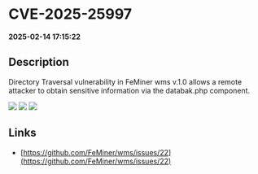 # CVE-2025-25997

**2025-02-14 17:15:22**

## Description
Directory Traversal vulnerability in FeMiner wms v.1.0 allows a remote attacker to obtain sensitive information via the databak.php component.

![](https://img.shields.io/static/v1?label=Score&message=7.3&color=red)
![](https://img.shields.io/static/v1?label=Severity&message=HIGH&color=red)
![](https://img.shields.io/static/v1?label=CWE&message=Traversal&color=green)

## Links
- [https://github.com/FeMiner/wms/issues/22](https://github.com/FeMiner/wms/issues/22)
